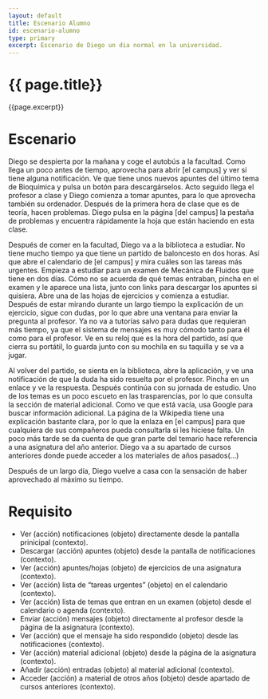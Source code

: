 ```yaml
---
layout: default
title: Escenario Alumno
id: escenario-alumno
type: primary
excerpt: Escenario de Diego un dia normal en la universidad.
---
```


# {{ page.title}}

{{page.excerpt}}

# Escenario

Diego se despierta por la mañana y coge el autobús a la facultad. Como llega un poco antes de tiempo, aprovecha para abrir [el campus] y ver si tiene alguna notificación. Ve que tiene unos nuevos apuntes del último tema de Bioquímica y pulsa un botón para descargárselos. Acto seguido llega el profesor a clase y Diego comienza a tomar apuntes, para lo que aprovecha también su ordenador. Después de la primera hora de clase que es de teoría, hacen problemas. Diego pulsa en la página [del campus] la pestaña de problemas y encuentra rápidamente la hoja que están haciendo en esta clase. 

Después de comer en la facultad, Diego va a la biblioteca a estudiar. No tiene mucho tiempo ya que tiene un partido de baloncesto en dos horas. Así que abre el calendario de [el campus] y mira cuáles son las tareas más urgentes. Empieza a estudiar para un examen de Mecánica de Fluidos que tiene en dos días. Cómo no se acuerda de qué temas entraban, pincha en el examen y le aparece una lista, junto con links para descargar los apuntes si quisiera. Abre una de las hojas de ejercicios y comienza a estudiar. Después de estar mirando durante un largo tiempo la explicación de un ejercicio, sigue con dudas, por lo que abre una ventana para enviar la pregunta al profesor. Ya no va a tutorías salvo para dudas que requieran más tiempo, ya que el sistema de mensajes es muy cómodo tanto para él como para el profesor. Ve en su reloj que es la hora del partido, así que cierra su portátil, lo guarda junto con su mochila en su taquilla y se va a jugar.

Al volver del partido, se sienta en la biblioteca, abre la aplicación,  y ve una notificación de que la duda ha sido resuelta por el profesor. Pincha en un enlace y ve la respuesta. Después continúa con su jornada de estudio. Uno de los temas es un poco escueto en las trasparencias, por lo que consulta la sección de material adicional. Como ve que está vacía, usa Google para buscar información adicional. La página de la Wikipedia tiene una explicación bastante clara, por lo que la enlaza en [el campus] para que cualquiera de sus compañeros pueda consultarla si les hiciese falta.  Un poco más tarde se da cuenta de que gran parte del temario hace referencia a una asignatura del año anterior. Diego va a su apartado de cursos anteriores donde puede acceder a los materiales de años pasados(...)

Después de un largo día, Diego vuelve a casa con la sensación de haber aprovechado al máximo su tiempo.

# Requisito

- Ver (acción) notificaciones (objeto) directamente desde la pantalla prinicipal (contexto).
- Descargar (acción) apuntes (objeto) desde la pantalla de notificaciones (contexto).
- Ver (acción) apuntes/hojas (objeto) de ejercicios de una asignatura (contexto).
- Ver (acción) lista de “tareas urgentes” (objeto) en el calendario (contexto).
- Ver (acción) lista de temas que entran en un examen (objeto) desde el calendario o agenda (contexto).
- Enviar (acción) mensajes (objeto) directamente al profesor desde la página de la asignatura (contexto).
- Ver (acción) que el mensaje ha sido respondido (objeto) desde las notificaciones (contexto).
- Ver (acción)  material adicional (objeto) desde la página de la asignatura (contexto).
- Añadir (acción) entradas (objeto) al material adicional (contexto).
- Acceder (acción) a material de otros años (objeto) desde apartado de cursos anteriores (contexto).

